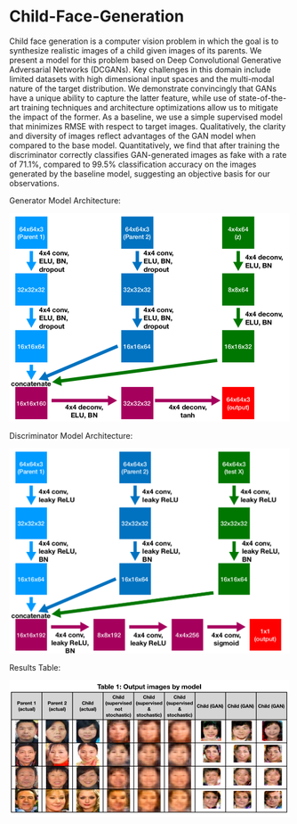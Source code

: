 # Child-Face-Generation

Child face generation is a computer vision problem in which the goal is to synthesize realistic images of a child given images of its parents. We present a model for this problem based on Deep Convolutional Generative Adversarial Networks (DCGANs). Key challenges in this domain include limited datasets with high dimensional input spaces and the multi-modal nature of the target distribution. We demonstrate convincingly that GANs have a unique ability to capture the latter feature, while use of state-of-the-art training techniques and architecture optimizations allow us to mitigate the impact of the former. As a baseline, we use a simple supervised model that minimizes RMSE with respect to target images. Qualitatively, the clarity and diversity of images reflect advantages of the GAN model when compared to the base model. Quantitatively, we find that after training the discriminator correctly classifies GAN-generated images as fake with a rate of 71.1\%, compared to 99.5\% classification accuracy on the images generated by the baseline model, suggesting an objective basis for our observations.

Generator Model Architecture:

![generator image](images/generator.png)


Discriminator Model Architecture:

![discriminator image](images/discriminator.png)

Results Table:

![table image](images/table.png)
